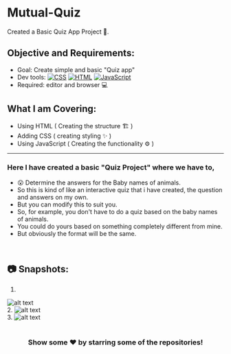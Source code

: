 # Mutual-Quiz
Created a Basic Quiz App Project 🚧.


## Objective and Requirements:
 - Goal: Create simple and basic "Quiz app"
 - Dev tools: <a href="#"><img alt="CSS" src="https://img.shields.io/badge/CSS-1572B6.svg?logo=css3&logoColor=white"></a>
<a href="#"><img alt="HTML" src="https://img.shields.io/badge/HTML-E34F26.svg?logo=html5&logoColor=white"></a>
<a href="#"><img alt="JavaScript" src="https://img.shields.io/badge/JavaScript-F7DF1E.svg?logo=javascript&logoColor=black"></a>
 - Required: editor and browser :computer:



##  What I am Covering:
 - Using HTML ( Creating the structure 🏗️ ) 
 - Adding CSS ( creating styling ✨ )
 - Using JavaScript ( Creating the functionality ⚙️ )
<hr>



### Here I have created a basic "Quiz Project" where we have to,
-  :open_mouth: Determine the answers for the Baby names of animals.
- So this is kind of like an interactive quiz that i have created, the question and answers on my own.
- But you can modify this to suit you.
- So, for example, you don't have to do a quiz based on the baby names of animals.
- You could do yours based on something completely different from mine.
- But obviously the format will be the same.

<br />



## :camera: Snapshots:
1.
![alt text](https://github.com/ayush-sleeping/Mutual-Quiz/blob/main/Screenshot/Output%201.png)
<br />
2.
![alt text](https://github.com/ayush-sleeping/Mutual-Quiz/blob/main/Screenshot/Output%202.png)
<br />
3.
![alt text](https://github.com/ayush-sleeping/Mutual-Quiz/blob/main/Screenshot/Output%203.png)
<br />
<br>

<div align="center">

### Show some ❤️ by starring some of the repositories!

</div>






